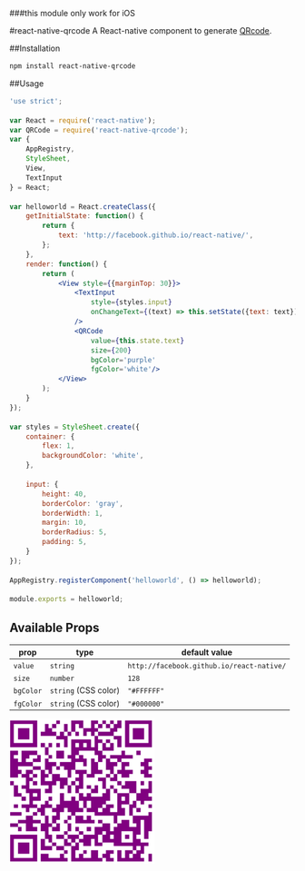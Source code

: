 ###this module only work for iOS

#react-native-qrcode
A React-native component to generate [QRcode](http://en.wikipedia.org/wiki/QR_code).

##Installation
```sh
npm install react-native-qrcode
```
##Usage
```jsx
'use strict';

var React = require('react-native');
var QRCode = require('react-native-qrcode');
var {
    AppRegistry,
    StyleSheet,
    View,
    TextInput
} = React;

var helloworld = React.createClass({
    getInitialState: function() {
        return {
            text: 'http://facebook.github.io/react-native/',
        };
    },
    render: function() {
        return (
            <View style={{marginTop: 30}}>
                <TextInput
                    style={styles.input}
                    onChangeText={(text) => this.setState({text: text})}
                />
                <QRCode
                    value={this.state.text}
                    size={200}
                    bgColor='purple'
                    fgColor='white'/>
            </View>
        );
    }
});

var styles = StyleSheet.create({
    container: {
        flex: 1,
        backgroundColor: 'white',
    },

    input: {
        height: 40,
        borderColor: 'gray',
        borderWidth: 1,
        margin: 10,
        borderRadius: 5,
        padding: 5,
    }
});

AppRegistry.registerComponent('helloworld', () => helloworld);

module.exports = helloworld;
```
## Available Props

prop      | type                 | default value
----------|----------------------|--------------
`value`   | `string`             | `http://facebook.github.io/react-native/`
`size`    | `number`             | `128`
`bgColor` | `string` (CSS color) | `"#FFFFFF"`
`fgColor` | `string` (CSS color) | `"#000000"`

<img src='qrcode.png' height = '256' width = '256'/>

